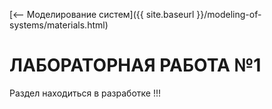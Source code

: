 [⟵ Моделирование систем]({{ site.baseurl }}/modeling-of-systems/materials.html)

# ЛАБОРАТОРНАЯ РАБОТА №1

Раздел находиться в разработке !!!
